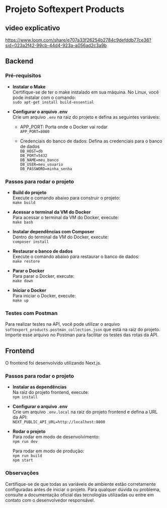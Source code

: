 # Projeto Softexpert Products

## video explicativo
https://www.loom.com/share/e707a33f26254b2784c9defddb77ce36?sid=023a2f42-99cb-44d4-923a-a056ad2c3a9b

## Backend

### Pré-requisitos

- **Instalar o Make**  
  Certifique-se de ter o make instalado em sua máquina. No Linux, você pode instalar com o comando:  
  `sudo apt-get install build-essential`

- **Configurar o arquivo .env**  
  Crie um arquivo `.env` na raiz do projeto e defina as seguintes variáveis:

  - APP_PORT: Porta onde o Docker vai rodar  
    `APP_PORT=8000`

  - Credenciais do banco de dados: Defina as credenciais para o banco de dados  
    `DB_HOST=db`  
    `DB_PORT=5432`  
    `DB_NAME=meu_banco`  
    `DB_USER=meu_usuario`  
    `DB_PASSWORD=minha_senha`

### Passos para rodar o projeto

- **Build do projeto**  
  Execute o comando abaixo para construir o projeto:  
  `make build`

- **Acessar o terminal da VM do Docker**  
  Para acessar o terminal da VM do Docker, execute:  
  `make bash`

- **Instalar dependências com Composer**  
  Dentro do terminal da VM do Docker, execute:  
  `composer install`

- **Restaurar o banco de dados**  
  Execute o comando abaixo para restaurar o banco de dados:  
  `make restore`

- **Parar o Docker**  
  Para parar o Docker, execute:  
  `make down`

- **Iniciar o Docker**  
  Para iniciar o Docker, execute:  
  `make up`

### Testes com Postman

Para realizar testes na API, você pode utilizar o arquivo `softexpert_products.postman_collection.json` que está na raiz do projeto. Importe esse arquivo no Postman para facilitar os testes das rotas da API.

## Frontend

O frontend foi desenvolvido utilizando Next.js.

### Passos para rodar o projeto

- **Instalar as dependências**  
  Na raiz do projeto frontend, execute:  
  `npm install`

- **Configurar o arquivo .env**  
  Crie um arquivo `.env.local` na raiz do projeto frontend e defina a URL da API:  
  `NEXT_PUBLIC_API_URL=http://localhost:8000`

- **Rodar o projeto**  
  Para rodar em modo de desenvolvimento:  
  `npm run dev`

  Para rodar em modo de produção:  
  `npm run build`  
  `npm start`

### Observações

Certifique-se de que todas as variáveis de ambiente estão corretamente configuradas antes de iniciar o projeto. Para qualquer dúvida ou problema, consulte a documentação oficial das tecnologias utilizadas ou entre em contato com o desenvolvedor responsável.